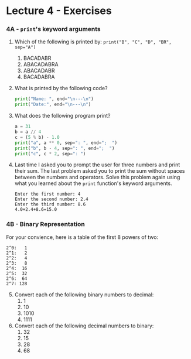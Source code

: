 # Lecture 4 - Exercises

### 4A - `print`'s keyword arguments

1. Which of the following is printed by: `print("B", "C", "D", "BR", sep="A")`

   1. BACADABR
   2. ABACADABRA
   3. ABACADABR
   4. BACADABRA

2. What is printed by the following code?

   ```python
   print("Name: ", end="\n---\n")
   print("Date:", end="\n---\n")
   ```

3. What does the following program print?

   ```python
   a = 31
   b = a // 4
   c = (5 % b) - 1.0
   print("a", a ** 0, sep=": ", end=";  ")
   print("b", b - 4, sep=": ", end=";  ")
   print("c", c * 2, sep=": ")
   ```

4. Last time I asked you to prompt the user for three numbers and print their sum. The last problem asked you to print the sum without spaces between the numbers and operators. Solve this problem again using what you learned about the `print` function's keyword arguments.

   ```
   Enter the first number: 4
   Enter the second number: 2.4
   Enter the third number: 8.6
   4.0+2.4+8.6=15.0
   ```


### 4B - Binary Representation

For your convience, here is a table of the first 8 powers of two:

```
2^0:   1
2^1:   2
2^2:   4
2^3:   8
2^4:  16
2^5:  32
2^6:  64
2^7: 128
```



5. Convert each of the following binary numbers to decimal:
   1. 1
   2. 10
   3. 1010
   4. 1111
6. Convert each of the following decimal numbers to binary:
   1. 32
   2. 15
   3. 28
   4. 68


